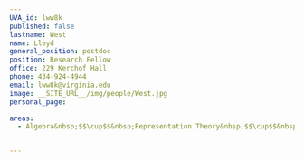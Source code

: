 ```yaml
---
UVA_id: lww8k
published: false
lastname: West
name: Lloyd
general_position: postdoc
position: Research Fellow
office: 229 Kerchof Hall
phone: 434-924-4944
email: lww8k@virginia.edu
image: __SITE_URL__/img/people/West.jpg
personal_page:

areas:
  - Algebra&nbsp;$$\cup$$&nbsp;Representation Theory&nbsp;$$\cup$$&nbsp;Number Theory


---
```

